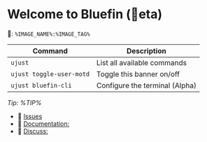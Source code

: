 # Welcome to Bluefin (󰂡eta) 
: `%IMAGE_NAME%:%IMAGE_TAG%`

| Command | Description |
| ------- | ----------- |
| `ujust`  | List all available commands |
| `ujust toggle-user-motd` | Toggle this banner on/off | 
| `ujust bluefin-cli` | Configure the terminal (Alpha) |

*Tip: %TIP%*

- 󰊤 [Issues](https://issues.projectbluefin.io)
- 󰈙 [Documentation:](http://docs.projectbluefin.io/)
- 󰊌 [Discuss:](https://community.projectbluefin.io/)
